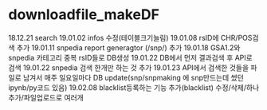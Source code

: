 # downloadfile_makeDF

18.12.21 search
19.01.02 infos 수정(테이블크기늘림)
19.01.08 rsID에 CHR/POS검색 추가
19.01.11 snpedia report generagtor (/snp/) 추가
19.01.18 GSA1.2와 snpedia 카테고리 중복 rsID들로 DB생성
19.01.22 DB에서 먼저 결과검색 후 API로 검색
19.01.22 snpedia 검색 한개만 하는 것 추가
19.01.23 API에서 검색한 것들을 파일로 남겨서 매주 일요일마다 DB update(snp/snpmaking 에 snp만드는데 썼던 ipynb/py코드 있음)
19.02.08 blacklist등록하는 기능 추가(blacklist) 수정/삭제/하나추가/파일업로드로 여러개 
